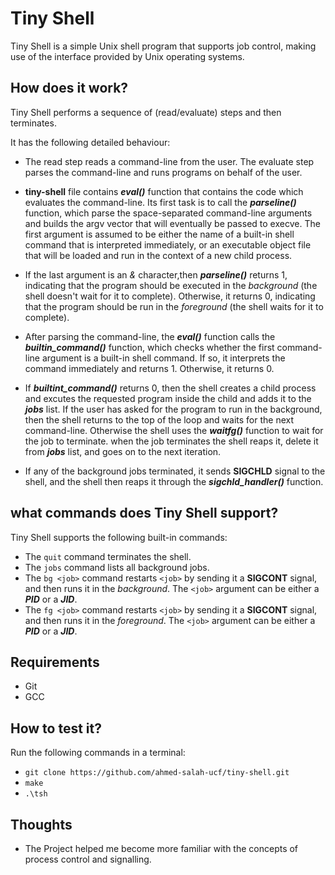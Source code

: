 # Tiny Shell
Tiny Shell is a simple Unix shell program that supports job control, making use of the interface provided by Unix operating systems.

## How does it work?
Tiny Shell performs a sequence of (read/evaluate) steps and then terminates.

It has the following detailed behaviour:

- The read step reads a command-line from the user. The evaluate step parses the command-line and runs programs on behalf of the user.

- **tiny-shell** file contains ***eval()*** function that contains the code which evaluates the command-line. Its first task is to call the ***parseline()*** function, which parse the space-separated command-line arguments and builds the argv vector that will eventually be passed to execve. The first argument is assumed to be either the name of a built-in shell command that is interpreted immediately, or an executable object file that will be loaded and run in the context of a new child process.

- If the last argument is an *&* character,then ***parseline()*** returns 1, indicating that the program should be executed in the *background* (the shell doesn't wait for it to complete). Otherwise, it returns 0, indicating that the program should be run in the *foreground* (the shell waits for it to complete).

- After parsing the command-line, the ***eval()*** function calls the ***builtin_command()*** function, which checks whether the first command-line argument is a built-in shell command. If so, it interprets the command immediately and returns 1. Otherwise, it returns 0.

- If ***builtint_command()*** returns 0, then the shell creates a child process and excutes the requested program inside the child and adds it to the ***jobs*** list. If the user has asked for the program to run in the background, then the shell returns to the top of the loop and waits for the next command-line. Otherwise the shell uses the ***waitfg()*** function to wait for the job to terminate. when the job terminates the shell reaps it, delete it from ***jobs*** list, and goes on to the next iteration.

- If any of the background jobs terminated, it sends **SIGCHLD** signal to the shell, and the shell then reaps it through the ***sigchld_handler()*** function.



## what commands does Tiny Shell support?
Tiny Shell supports the following built-in commands:

  - The `quit` command terminates the shell.
  - The `jobs` command lists all background jobs.
  - The `bg <job>` command restarts `<job>` by sending it a **SIGCONT** signal, and then runs it in the *background*. The `<job>` argument can be either a ***PID*** or a ***JID***.
  - The `fg <job>` command restarts `<job>` by sending it a **SIGCONT** signal, and then runs it in the *foreground*. The `<job>` argument can be either a ***PID*** or a ***JID***.

## Requirements
- Git
- GCC

## How to test it?
Run the following commands in a terminal:
  - `git clone https://github.com/ahmed-salah-ucf/tiny-shell.git`
  - `make`
  - `.\tsh`

## Thoughts
- The Project helped me become more familiar with the concepts of process control and signalling.